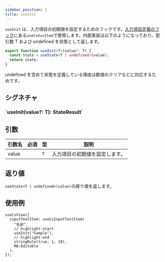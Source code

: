 ```yaml
---
sidebar_position: 2
title: useInit
---
```


`useInit` は、入力項目の初期値を設定するためのフックです。[入力項目定義のフック](../../../category/入力項目定義のフック)にある`useCsXxxItem`で使用します。内部実装は以下のようになっており、型引数 T および undefined を状態として返します。

```ts
export function useInit<T>(value?: T) {
  const state = useState<T | undefined>(value);
  return state;
}
```

undefined を含めて状態を定義している理由は数値のクリアなどに対応するためです。

## シグネチャ

<h3>`useInit<T>(value?: T): StateResult<T>`</h3>

## 引数

| 引数名 | 必須 | 型  | 説明                           |
| ------ | ---- | --- | ------------------------------ |
| value  |      | `T` | 入力項目の初期値を設定します。 |

## 返り値

`useState<T | undefined>(value)`の戻り値を返します。

## 使用例

```tsx
useCsView({
  inputTextItem: useCsInputTextItem(
    "名前",
    // highlight-start
    useInit("Sample"),
    // highlight-end
    stringRule(true, 1, 10),
    RW.Editable
  ),
});
```
